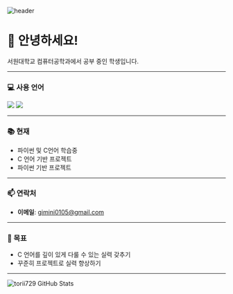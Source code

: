 ![header](https://capsule-render.vercel.app/api?type=rect&color=auto&height=100&section=header&text=프로필&fontSize=50)

# 👋 안녕하세요!

서원대학교 컴퓨터공학과에서 공부 중인 학생입니다.

---

### 💻 사용 언어
<p>
  <img src="https://img.shields.io/badge/C-00599C?style=flat&logo=c&logoColor=white"/>
  <img src="https://img.shields.io/badge/Python-3776AB?style=flat&logo=python&logoColor=white"/>
</p>

---

### 📚 현재
- 파이썬 및 C언어 학습중
- C 언어 기반 프로젝트
- 파이썬 기반 프로젝트

---

### 📫 연락처
- **이메일**: gimini0105@gmail.com

---

### 🧭 목표
- C 언어를 깊이 있게 다룰 수 있는 실력 갖추기
- 꾸준히 프로젝트로 실력 향상하기

---

![torii729 GitHub Stats](https://github-readme-stats.vercel.app/api?username=torii729&show_icons=true&theme=tokyonight)
